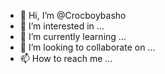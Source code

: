 - 👋 Hi, I’m @Crocboybasho
- 👀 I’m interested in ...
- 🌱 I’m currently learning ...
- 💞️ I’m looking to collaborate on ...
- 📫 How to reach me ...

<!---
Crocboybasho/Crocboybasho is a ✨ special ✨ repository because its `README.md` (this file) appears on your GitHub profile.
You can click the Preview link to take a look at your changes.
--->
